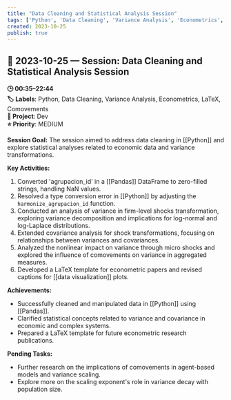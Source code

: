 ```yaml
---
title: "Data Cleaning and Statistical Analysis Session"
tags: ['Python', 'Data Cleaning', 'Variance Analysis', 'Econometrics', 'LaTeX', 'Comovements']
created: 2023-10-25
publish: true
---
```


## 📅 2023-10-25 — Session: Data Cleaning and Statistical Analysis Session

**🕒 00:35–22:44**  
**🏷️ Labels**: Python, Data Cleaning, Variance Analysis, Econometrics, LaTeX, Comovements  
**📂 Project**: Dev  
**⭐ Priority**: MEDIUM  


**Session Goal:**
The session aimed to address data cleaning in [[Python]] and explore statistical analyses related to economic data and variance transformations.

**Key Activities:**
1. Converted 'agrupacion_id' in a [[Pandas]] DataFrame to zero-filled strings, handling NaN values.
2. Resolved a type conversion error in [[Python]] by adjusting the `harmonize_agrupacion_id` function.
3. Conducted an analysis of variance in firm-level shocks transformation, exploring variance decomposition and implications for log-normal and log-Laplace distributions.
4. Extended covariance analysis for shock transformations, focusing on relationships between variances and covariances.
5. Analyzed the nonlinear impact on variance through micro shocks and explored the influence of comovements on variance in aggregated measures.
6. Developed a LaTeX template for econometric papers and revised captions for [[data visualization]] plots.

**Achievements:**
- Successfully cleaned and manipulated data in [[Python]] using [[Pandas]].
- Clarified statistical concepts related to variance and covariance in economic and complex systems.
- Prepared a LaTeX template for future econometric research publications.

**Pending Tasks:**
- Further research on the implications of comovements in agent-based models and variance scaling.
- Explore more on the scaling exponent's role in variance decay with population size.
